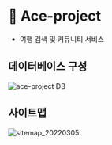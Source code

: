 # :pushpin: Ace-project
- 여행 검색 및 커뮤니티 서비스


## 데이터베이스 구성
![ace-project DB](https://user-images.githubusercontent.com/95380638/157873733-e346c1d2-9fd3-49eb-9502-8cb208f53201.png)


## 사이트맵
![sitemap_20220305](https://user-images.githubusercontent.com/97776406/156871868-ea95d044-f3f9-4291-b0c4-3c6922954714.svg)
